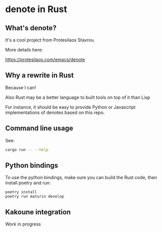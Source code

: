 # denote in Rust

## What's denote?

It's a cool project from Protesilaos Stavrou

More details here:

https://protesilaos.com/emacs/denote

## Why a rewrite in Rust

Because I can!

Also Rust may be a better language to built tools on top of it than Lisp

For instance, it should be easy to provide Python or Javascript implementations
of denotes based on this repo.

## Command line usage

See:

```bash
cargo run -- --help
```

## Python bindings

To use the python bindings, make sure you can build the Rust code, then install
poetry and run:

```basd
poetry install
poetry run maturin develop
```


## Kakoune integration

Work in progress


